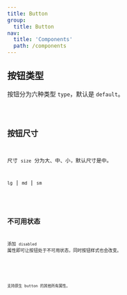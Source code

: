 ```yaml
---
title: Button
group:
  title: Button
nav:
  title: 'Components'
  path: /components
---
```


## 按钮类型

按钮分为六种类型 `type`，默认是 `default`。

<code src="./demos/type.tsx" />

## 按钮尺寸

尺寸 `size` 分为大、中、小，默认尺寸是中。

`lg` | `md` | `sm`

<code src="./demos/size.tsx" />

## 不可用状态

添加 `disabled` 属性即可让按钮处于不可用状态，同时按钮样式也会改变。

<code src="./demos/disable.tsx" />

<API></API>

支持原生 button 的其他所有属性。
